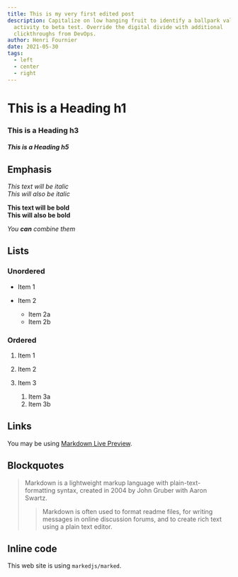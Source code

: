```yaml
---
title: This is my very first edited post
description: Capitalize on low hanging fruit to identify a ballpark value added
  activity to beta test. Override the digital divide with additional
  clickthroughs from DevOps.
author: Henri Fournier
date: 2021-05-30
tags:
  - left
  - center
  - right
---
```


# This is a Heading h1

### This is a Heading h3

##### This is a Heading h5

## Emphasis

_This text will be italic_\
_This will also be italic_

**This text will be bold**\
**This will also be bold**

_You **can** combine them_

## Lists

### Unordered

- Item 1
- Item 2

  - Item 2a
  - Item 2b

### Ordered

1. Item 1
2. Item 2
3. Item 3

   1. Item 3a
   2. Item 3b

## Links

You may be using [Markdown Live Preview](https://markdownlivepreview.com/).

## Blockquotes

> Markdown is a lightweight markup language with plain-text-formatting syntax, created in 2004 by John Gruber with Aaron Swartz.
>
> > Markdown is often used to format readme files, for writing messages in online discussion forums, and to create rich text using a plain text editor.

## Inline code

This web site is using `markedjs/marked`.
